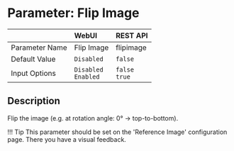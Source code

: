 # Parameter: Flip Image

|                   | WebUI               | REST API
|:---               |:---                 |:----
| Parameter Name    | Flip Image          | flipimage
| Default Value     | `Disabled`          | `false`
| Input Options     | `Disabled`<br>`Enabled` | `false`<br>`true` 


## Description

Flip the image (e.g. at rotation angle: 0° -> top-to-bottom).


!!! Tip
    This parameter should be set on the 'Reference Image' configuration page. 
    There you have a visual feedback.

